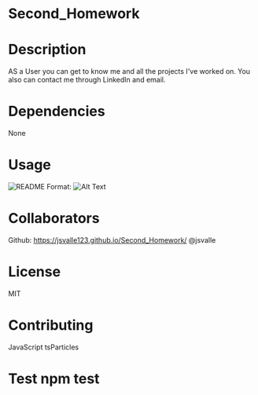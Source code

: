 # Second_Homework

# Description 

AS a User you can get to know me and all the projects I've worked on. You also can contact me through LinkedIn and email.

# Dependencies
None

# Usage
![README](../Second_Homework/Images/me.png)
Format: ![Alt Text](url)




# Collaborators
Github: https://jsvalle123.github.io/Second_Homework/
@jsvalle
# License 
MIT

# Contributing 
JavaScript
tsParticles

# Test npm test
